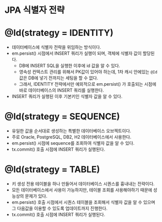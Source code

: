 # JPA 식별자 전략

# @Id(strategy = IDENTITY)

- 데이터베이스에 식별자 전략을 위임하는 방식이다.
- em.persist() 시점에서 INSERT 쿼리가 실행이 되며, 객체에 식별자 값이 할당된다.
    - DB에 INSERT SQL을 실행한 이후에 id 값을 알 수 있다.
    - 영속성 컨텍스트 관리를 위해서 PK값이 있어야 하는데, 1차 캐시 안에있는 `@Id` 값은 DB에 넣기 전까지는 세팅을 할 수 없다.
    - 그래서, IDENTITY 전략에서만 예외적으로 em.persist() 가 호출되는 시점에 바로 데이터베이스의 INSERT 쿼리를 실행한다.
- INSERT 쿼리가 실행된 이후 기본키인 식별자 값을 알 수 있다.

# @Id(strategy = SEQUENCE)

- 유일한 값을 순서대로 생성하는 특별한 데이터베이스 오브젝트이다.
- 주로 Oracle, PostgreSQL, DB2, H2 데이터베이스에서 사용한다.
- em.persist() 시점에 sequence를 조회하여 식별자 값을 알 수 있다.
- tx.commit() 호출 시점에 INSERT 쿼리가 실행된다.

# @Id(strategy = TABLE)

- 키 생성 전용 테이블을 하나 만들어서 데이터베이스 시퀀스를 흉내내는 전략이다.
- 모든 데이터베이스에서 사용이 가능하지만, 테이블 조회를 사용해야하기 때문에 성능상의 문제가 있다.
- em.persist() 호출 시점에서 시퀀스 테이블을 조회해서 식별자 값을 알 수 있으며 그 다음값을 이용할 수 있도록 업데이트까지 진행한다.
- tx.commit() 호출 시점에 INSERT 쿼리가 실행된다.